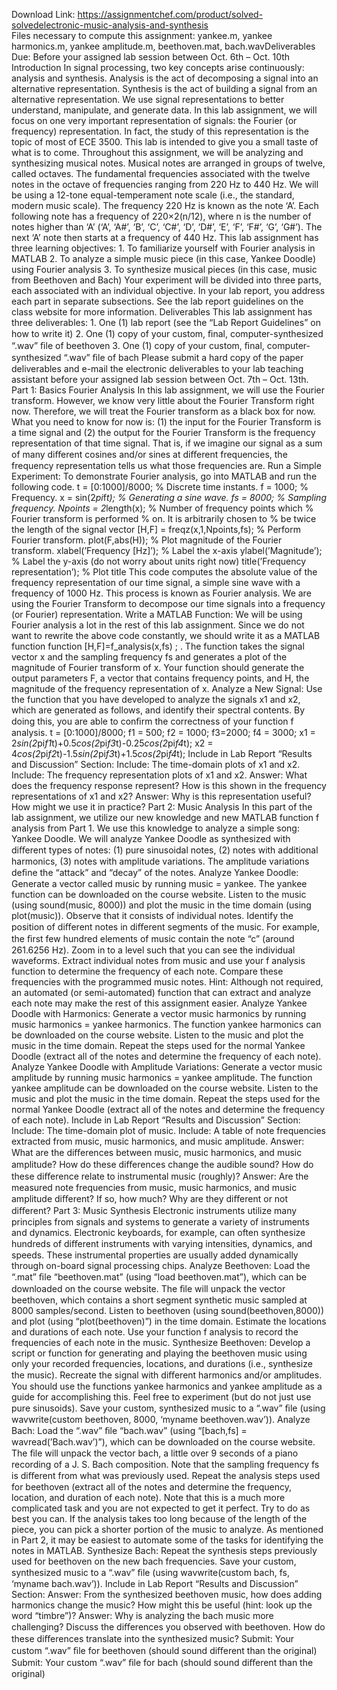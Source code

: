 Download Link: https://assignmentchef.com/product/solved-solvedelectronic-music-analysis-and-synthesis
<br>
Files necessary to compute this assignment: yankee.m, yankee harmonics.m, yankee amplitude.m, beethoven.mat, bach.wavDeliverables Due: Before your assigned lab session between Oct. 6th – Oct. 10th Introduction In signal processing, two key concepts arise continuously: analysis and synthesis. Analysis is the act of decomposing a signal into an alternative representation. Synthesis is the act of building a signal from an alternative representation. We use signal representations to better understand, manipulate, and generate data. In this lab assignment, we will focus on one very important representation of signals: the Fourier (or frequency) representation. In fact, the study of this representation is the topic of most of ECE 3500. This lab is intended to give you a small taste of what is to come. Throughout this assignment, we will be analyzing and synthesizing musical notes. Musical notes are arranged in groups of twelve, called octaves. The fundamental frequencies associated with the twelve notes in the octave of frequencies ranging from 220 Hz to 440 Hz. We will be using a 12-tone equal-temperament note scale (i.e., the standard, modern music scale). The frequency 220 Hz is known as the note ‘A’. Each following note has a frequency of 220×2(n/12), where n is the number of notes higher than ‘A’ (‘A’, ‘A#’, ‘B’, ‘C’, ‘C#’, ‘D’, ‘D#’, ‘E’, ‘F’, ‘F#’, ‘G’, ‘G#’). The next ‘A’ note then starts at a frequency of 440 Hz. This lab assignment has three learning objectives: 1. To familiarize yourself with Fourier analysis in MATLAB 2. To analyze a simple music piece (in this case, Yankee Doodle) using Fourier analysis 3. To synthesize musical pieces (in this case, music from Beethoven and Bach) Your experiment will be divided into three parts, each associated with an individual objective. In your lab report, you address each part in separate subsections. See the lab report guidelines on the class website for more information. Deliverables This lab assignment has three deliverables: 1. One (1) lab report (see the “Lab Report Guidelines” on how to write it) 2. One (1) copy of your custom, ﬁnal, computer-synthesized “.wav” ﬁle of beethoven 3. One (1) copy of your custom, ﬁnal, computer-synthesized “.wav” ﬁle of bach Please submit a hard copy of the paper deliverables and e-mail the electronic deliverables to your lab teaching assistant before your assigned lab session between Oct. 7th – Oct. 13th. Part 1: Basics Fourier Analysis In this lab assignment, we will use the Fourier transform. However, we know very little about the Fourier Transform right now. Therefore, we will treat the Fourier transform as a black box for now. What you need to know for now is: (1) the input for the Fourier Transform is a time signal and (2) the output for the Fourier Transform is the frequency representation of that time signal. That is, if we imagine our signal as a sum of many diﬀerent cosines and/or sines at diﬀerent frequencies, the frequency representation tells us what those frequencies are. Run a Simple Experiment: To demonstrate Fourier analysis, go into MATLAB and run the following code. t = [0:1000]/8000; % Discrete time instants. f = 1000; % Frequency. x = sin(2*pi*f*t); % Generating a sine wave. fs = 8000; % Sampling frequency. Npoints = 2*length(x); % Number of frequency points which % Fourier transform is performed % on. It is arbitrarily chosen to % be twice the length of the signal vector [H,F] = freqz(x,1,Npoints,fs); % Perform Fourier transform. plot(F,abs(H)); % Plot magnitude of the Fourier transform. xlabel(’Frequency [Hz]’); % Label the x-axis ylabel(’Magnitude’); % Label the y-axis (do not worry about units right now) title(’Frequency representation’); % Plot title This code computes the absolute value of the frequency representation of our time signal, a simple sine wave with a frequency of 1000 Hz. This process is known as Fourier analysis. We are using the Fourier Transform to decompose our time signals into a frequency (or Fourier) representation. Write a MATLAB Function: We will be using Fourier analysis a lot in the rest of this lab assignment. Since we do not want to rewrite the above code constantly, we should write it as a MATLAB function function [H,F]=f_analysis(x,fs) ; . The function takes the signal vector x and the sampling frequency fs and generates a plot of the magnitude of Fourier transform of x. Your function should generate the output parameters F, a vector that contains frequency points, and H, the magnitude of the frequency representation of x. Analyze a New Signal: Use the function that you have developed to analyze the signals x1 and x2, which are generated as follows, and identify their spectral contents. By doing this, you are able to conﬁrm the correctness of your function f analysis. t = [0:1000]/8000; f1 = 500; f2 = 1000; f3=2000; f4 = 3000; x1 = 2*sin(2*pi*f1*t)+0.5*cos(2*pi*f3*t)-0.25*cos(2*pi*f4*t); x2 = 4*cos(2*pi*f2*t)-1.5*sin(2*pi*f3*t)+1.5*cos(2*pi*f4*t); Include in Lab Report “Results and Discussion” Section: Include: The time-domain plots of x1 and x2. Include: The frequency representation plots of x1 and x2. Answer: What does the frequency response represent? How is this shown in the frequency representations of x1 and x2? Answer: Why is this representation useful? How might we use it in practice? Part 2: Music Analysis In this part of the lab assignment, we utilize our new knowledge and new MATLAB function f analysis from Part 1. We use this knowledge to analyze a simple song: Yankee Doodle. We will analyze Yankee Doodle as synthesized with diﬀerent types of notes: (1) pure sinusoidal notes, (2) notes with additional harmonics, (3) notes with amplitude variations. The amplitude variations deﬁne the “attack” and “decay” of the notes. Analyze Yankee Doodle: Generate a vector called music by running music = yankee. The yankee function can be downloaded on the course website. Listen to the music (using sound(music, 8000)) and plot the music in the time domain (using plot(music)). Observe that it consists of individual notes. Identify the position of diﬀerent notes in diﬀerent segments of the music. For example, the ﬁrst few hundred elements of music contain the note “c” (around 261.6256 Hz). Zoom in to a level such that you can see the individual waveforms. Extract individual notes from music and use your f analysis function to determine the frequency of each note. Compare these frequencies with the programmed music notes. Hint: Although not required, an automated (or semi-automated) function that can extract and analyze each note may make the rest of this assignment easier. Analyze Yankee Doodle with Harmonics: Generate a vector music harmonics by running music harmonics = yankee harmonics. The function yankee harmonics can be downloaded on the course website. Listen to the music and plot the music in the time domain. Repeat the steps used for the normal Yankee Doodle (extract all of the notes and determine the frequency of each note). Analyze Yankee Doodle with Amplitude Variations: Generate a vector music amplitude by running music harmonics = yankee amplitude. The function yankee amplitude can be downloaded on the course website. Listen to the music and plot the music in the time domain. Repeat the steps used for the normal Yankee Doodle (extract all of the notes and determine the frequency of each note). Include in Lab Report “Results and Discussion” Section: Include: The time-domain plot of music. Include: A table of note frequencies extracted from music, music harmonics, and music amplitude. Answer: What are the diﬀerences between music, music harmonics, and music amplitude? How do these diﬀerences change the audible sound? How do these diﬀerence relate to instrumental music (roughly)? Answer: Are the measured note frequencies from music, music harmonics, and music amplitude diﬀerent? If so, how much? Why are they diﬀerent or not diﬀerent? Part 3: Music Synthesis Electronic instruments utilize many principles from signals and systems to generate a variety of instruments and dynamics. Electronic keyboards, for example, can often synthesize hundreds of diﬀerent instruments with varying intensities, dynamics, and speeds. These instrumental properties are usually added dynamically through on-board signal processing chips. Analyze Beethoven: Load the “.mat” ﬁle “beethoven.mat” (using “load beethoven.mat”), which can be downloaded on the course website. The ﬁle will unpack the vector beethoven, which contains a short segment synthetic music sampled at 8000 samples/second. Listen to beethoven (using sound(beethoven,8000)) and plot (using “plot(beethoven)”) in the time domain. Estimate the locations and durations of each note. Use your function f analysis to record the frequencies of each note in the music. Synthesize Beethoven: Develop a script or function for generating and playing the beethoven music using only your recorded frequencies, locations, and durations (i.e., synthesize the music). Recreate the signal with diﬀerent harmonics and/or amplitudes. You should use the functions yankee harmonics and yankee amplitude as a guide for accomplishing this. Feel free to experiment (but do not just use pure sinusoids). Save your custom, synthesized music to a “.wav” ﬁle (using wavwrite(custom beethoven, 8000, ‘myname beethoven.wav’)). Analyze Bach: Load the “.wav” ﬁle “bach.wav” (using “[bach,fs] = wavread(’Bach.wav’)”), which can be downloaded on the course website. The ﬁle will unpack the vector bach, a little over 9 seconds of a piano recording of a J. S. Bach composition. Note that the sampling frequency fs is diﬀerent from what was previously used. Repeat the analysis steps used for beethoven (extract all of the notes and determine the frequency, location, and duration of each note). Note that this is a much more complicated task and you are not expected to get it perfect. Try to do as best you can. If the analysis takes too long because of the length of the piece, you can pick a shorter portion of the music to analyze. As mentioned in Part 2, it may be easiest to automate some of the tasks for identifying the notes in MATLAB. Synthesize Bach: Repeat the synthesis steps previously used for beethoven on the new bach frequencies. Save your custom, synthesized music to a “.wav” ﬁle (using wavwrite(custom bach, fs, ‘myname bach.wav’)). Include in Lab Report “Results and Discussion” Section: Answer: From the synthesized beethoven music, how does adding harmonics change the music? How might this be useful (hint: look up the word “timbre”)? Answer: Why is analyzing the bach music more challenging? Discuss the diﬀerences you observed with beethoven. How do these diﬀerences translate into the synthesized music? Submit: Your custom “.wav” ﬁle for beethoven (should sound diﬀerent than the original) Submit: Your custom “.wav” ﬁle for bach (should sound diﬀerent than the original)